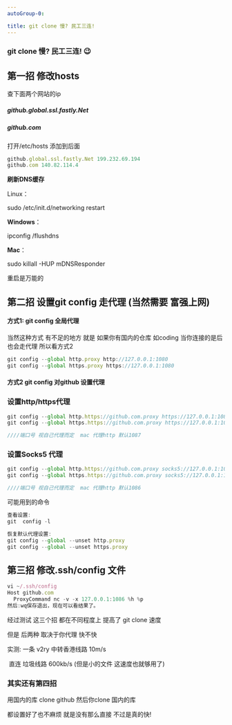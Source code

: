 ```yaml
---
autoGroup-0: 

title: git clone 慢? 民工三连!​
---
```


### git clone 慢? 民工三连!​ :wink:

## 第一招 修改hosts

查下面两个网站的ip

##### github.global.ssl.fastly.Net 

##### github.com 

打开/etc/hosts   添加到后面  

```js
github.global.ssl.fastly.Net 199.232.69.194
github.com 140.82.114.4
```

**刷新DNS缓存**

Linux：

sudo /etc/init.d/networking restart

**Windows**：

ipconfig /flushdns

**Mac**：

sudo killall -HUP mDNSResponder

 

重启是万能的



## 第二招 设置git config 走代理 (当然需要 富强上网)

#### 方式1: git config 全局代理

当然这种方式 有不足的地方 就是 如果你有国内的仓库 如coding  当你连接的是后也会走代理 所以看方式2

```js
git config --global http.proxy http://127.0.0.1:1080
git config --global https.proxy https://127.0.0.1:1080
```

#### 方式2 git config 对github 设置代理 

### 设置http/https代理

```js
git config --global http.https://github.com.proxy https://127.0.0.1:1087
git config --global https.https://github.com.proxy https://127.0.0.1:1087

////端口号 视自己代理而定  mac 代理http 默认1087 
```

### 设置Socks5 代理

```js
git config --global http.https://github.com.proxy socks5://127.0.0.1:1086
git config --global https.https://github.com.proxy socks5://127.0.0.1:1086

////端口号 视自己代理而定  mac 代理http 默认1086
```

可能用到的命令

```js
查看设置:    
git  config -l

恢复默认代理设置:
git config --global --unset http.proxy
git config --global --unset https.proxy
```



## 第三招 修改.ssh/config  文件



```js
vi ~/.ssh/config
Host github.com
  ProxyCommand nc -v -x 127.0.0.1:1086 %h %p
然后:wq保存退出，现在可以看结果了。
```





经过测试 这三个招 都在不同程度上 提高了 git clone 速度  

但是  后两种 取决于你代理 快不快  

实测: 一条  v2ry 中转香港线路  10m/s       

​            直连  垃圾线路 600kb/s  (但是小的文件 这速度也就够用了)



### 其实还有第四招

用国内的库  clone  github     然后你clone  国内的库  



都设置好了也不麻烦 就是没有那么直接   不过是真的快!
